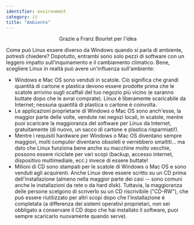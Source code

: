 ```yaml
---
identifier: environment
category: it
title: "Ambiente"
---
```


<p align="center">Grazie a Franz Bourlet per l'idea

Come può Linux essere diverso da Windows quando si parla di ambiente,
potresti chiedere? Dopotutto, entrambi sono solo pezzi di software con un leggero impatto sull'inquinamento e il cambiamento climatico. Bene, scegliere Linux in realtà può avere un'influenza sull'ambiente:

<ul>

<li>Windows e Mac OS sono venduti in scatole. Ciò significa che grandi quantità di cartone e plastica devono essere prodotte prima che le scatole arrivino sugli scaffali del tuo negozio più vicino (e saranno buttate dopo che le avrai comprate). Linux è liberamente scaricabile da Internet; nessuna quantità di plastica o cartone è coinvolta.</li>

<li>Le applicazioni proprietarie di Windows o Mac OS sono anch'esse, la maggior parte delle volte, vendute nei negozi locali, in scatole, mentre puoi scaricare la maggioranza del software per Linux da Internet, gratuitamente (di nuovo, un sacco di cartone e plastica risparmiati!).</li>

<li>Mentre i requisiti hardware per Windows o Mac OS diventano sempre maggiori, molti computer diventano obsoleti e verrebbero smaltiti... ma dato che Linux funziona bene anche su macchine molto vecchie, possono essere riciclate per vari scopi (backup, accesso internet, dispositivo multimediale, ecc.) invece di essere buttate!</li>

<li>Milioni di CD sono stampati per le scatole di Windows o Mac OS e sono venduti agli acquirenti. Anche Linux deve essere scritto su un CD prima dell'installazione (almeno nella maggior parte dei casi -- sono comuni anche le installazioni da rete o da hard disk). Tuttavia, la maggioranza delle persone scelgono di scriverlo su un CD riscrivibile ("CD-RW"), che può essere riutilizzato per altri scopi dopo che l'installazione è completata (a differenza dei sistemi operativi proprietari, non sei obbligato a conservare il CD dopo che hai installato il software, puoi sempre scaricarlo nuovamente quando serve). </li>

</ul>




